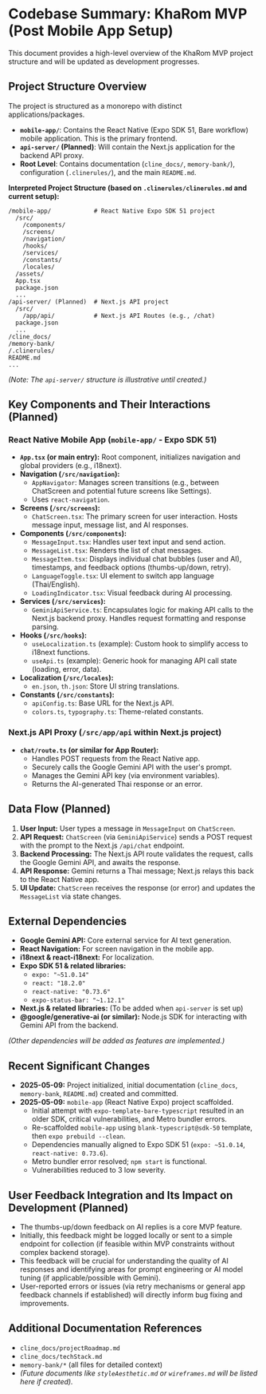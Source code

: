# Codebase Summary: KhaRom MVP (Post Mobile App Setup)

This document provides a high-level overview of the KhaRom MVP project structure and will be updated as development progresses.

## Project Structure Overview
The project is structured as a monorepo with distinct applications/packages.
- **`mobile-app/`**: Contains the React Native (Expo SDK 51, Bare workflow) mobile application. This is the primary frontend.
- **`api-server/` (Planned)**: Will contain the Next.js application for the backend API proxy.
- **Root Level**: Contains documentation (`cline_docs/`, `memory-bank/`), configuration (`.clinerules/`), and the main `README.md`.

**Interpreted Project Structure (based on `.clinerules/clinerules.md` and current setup):**
```
/mobile-app/            # React Native Expo SDK 51 project
  /src/
    /components/
    /screens/
    /navigation/
    /hooks/
    /services/
    /constants/
    /locales/
  /assets/
  App.tsx
  package.json
  ...
/api-server/ (Planned)  # Next.js API project
  /src/
    /app/api/           # Next.js API Routes (e.g., /chat)
  package.json
  ...
/cline_docs/
/memory-bank/
/.clinerules/
README.md
...
```
*(Note: The `api-server/` structure is illustrative until created.)*

## Key Components and Their Interactions (Planned)

### React Native Mobile App (`mobile-app/` - Expo SDK 51)
-   **`App.tsx` (or main entry):** Root component, initializes navigation and global providers (e.g., i18next).
-   **Navigation (`/src/navigation`):**
    -   `AppNavigator`: Manages screen transitions (e.g., between ChatScreen and potential future screens like Settings).
    -   Uses `react-navigation`.
-   **Screens (`/src/screens`):**
    -   `ChatScreen.tsx`: The primary screen for user interaction. Hosts message input, message list, and AI responses.
-   **Components (`/src/components`):**
    -   `MessageInput.tsx`: Handles user text input and send action.
    -   `MessageList.tsx`: Renders the list of chat messages.
    -   `MessageItem.tsx`: Displays individual chat bubbles (user and AI), timestamps, and feedback options (thumbs-up/down, retry).
    -   `LanguageToggle.tsx`: UI element to switch app language (Thai/English).
    -   `LoadingIndicator.tsx`: Visual feedback during AI processing.
-   **Services (`/src/services`):**
    -   `GeminiApiService.ts`: Encapsulates logic for making API calls to the Next.js backend proxy. Handles request formatting and response parsing.
-   **Hooks (`/src/hooks`):**
    -   `useLocalization.ts` (example): Custom hook to simplify access to i18next functions.
    -   `useApi.ts` (example): Generic hook for managing API call state (loading, error, data).
-   **Localization (`/src/locales`):**
    -   `en.json`, `th.json`: Store UI string translations.
-   **Constants (`/src/constants`):**
    -   `apiConfig.ts`: Base URL for the Next.js API.
    -   `colors.ts`, `typography.ts`: Theme-related constants.

### Next.js API Proxy (`/src/app/api` within Next.js project)
-   **`chat/route.ts` (or similar for App Router):**
    -   Handles POST requests from the React Native app.
    -   Securely calls the Google Gemini API with the user's prompt.
    -   Manages the Gemini API key (via environment variables).
    -   Returns the AI-generated Thai response or an error.

## Data Flow (Planned)
1.  **User Input:** User types a message in `MessageInput` on `ChatScreen`.
2.  **API Request:** `ChatScreen` (via `GeminiApiService`) sends a POST request with the prompt to the Next.js `/api/chat` endpoint.
3.  **Backend Processing:** The Next.js API route validates the request, calls the Google Gemini API, and awaits the response.
4.  **API Response:** Gemini returns a Thai message; Next.js relays this back to the React Native app.
5.  **UI Update:** `ChatScreen` receives the response (or error) and updates the `MessageList` via state changes.

## External Dependencies
-   **Google Gemini API:** Core external service for AI text generation.
-   **React Navigation:** For screen navigation in the mobile app.
-   **i18next & react-i18next:** For localization.
-   **Expo SDK 51 & related libraries:**
    -   `expo: "~51.0.14"`
    -   `react: "18.2.0"`
    -   `react-native: "0.73.6"`
    -   `expo-status-bar: "~1.12.1"`
-   **Next.js & related libraries:** (To be added when `api-server` is set up)
-   **@google/generative-ai (or similar):** Node.js SDK for interacting with Gemini API from the backend.

*(Other dependencies will be added as features are implemented.)*

## Recent Significant Changes
-   **2025-05-09:** Project initialized, initial documentation (`cline_docs`, `memory-bank`, `README.md`) created and committed.
-   **2025-05-09:** `mobile-app` (React Native Expo) project scaffolded.
    - Initial attempt with `expo-template-bare-typescript` resulted in an older SDK, critical vulnerabilities, and Metro bundler errors.
    - Re-scaffolded `mobile-app` using `blank-typescript@sdk-50` template, then `expo prebuild --clean`.
    - Dependencies manually aligned to Expo SDK 51 (`expo: ~51.0.14`, `react-native: 0.73.6`).
    - Metro bundler error resolved; `npm start` is functional.
    - Vulnerabilities reduced to 3 low severity.

## User Feedback Integration and Its Impact on Development (Planned)
-   The thumbs-up/down feedback on AI replies is a core MVP feature.
-   Initially, this feedback might be logged locally or sent to a simple endpoint for collection (if feasible within MVP constraints without complex backend storage).
-   This feedback will be crucial for understanding the quality of AI responses and identifying areas for prompt engineering or AI model tuning (if applicable/possible with Gemini).
-   User-reported errors or issues (via retry mechanisms or general app feedback channels if established) will directly inform bug fixing and improvements.

## Additional Documentation References
-   `cline_docs/projectRoadmap.md`
-   `cline_docs/techStack.md`
-   `memory-bank/*` (all files for detailed context)
-   *(Future documents like `styleAesthetic.md` or `wireframes.md` will be listed here if created).*
